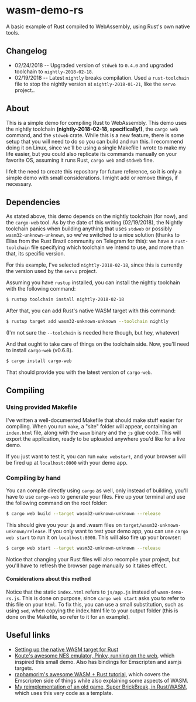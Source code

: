 # wasm-demo-rs
A basic example of Rust compiled to WebAssembly, using Rust's own native tools.

## Changelog
- 02/24/2018 -- Upgraded version of `stdweb` to `0.4.0` and upgraded toolchain to `nightly-2018-02-18`.
- 02/19/2018 -- Latest `nightly` breaks compilation. Used a `rust-toolchain` file to stop the nightly version at `nightly-2018-01-21`, like the `servo` project..


## About
This is a simple demo for compiling Rust to WebAssembly.
This demo uses the nightly toolchain **(nightly-2018-02-18, specifically!)**, the `cargo web` command, and the `stdweb` crate.
While this is a new feature, there is some setup that you will need to do so you can build and run this. I recommend doing it on Linux, since we'll be using a single Makefile I wrote to make my life easier, but you could also replicate its commands manually on your favorite OS, assuming it runs Rust, `cargo web` and `stdweb` fine.

I felt the need to create this repository for future reference, so it is only a simple demo with small considerations. I might add or remove things, if necessary.

## Dependencies
As stated above, this demo depends on the nightly toolchain (for now), and the `cargo-web` tool.
As by the date of this writing (02/19/2018), the Nightly toolchain panics when building anything that uses `stdweb` or possibly `wasm32-unknown-unknown`, so we've switched to a nice solution (thanks to Elias from the Rust Brazil community on Telegram for this): we have a `rust-toolchain` file specifying which toolchain we intend to use, and more than that, its specific version.

For this example, I've selected `nightly-2018-02-18`, since this is currently the version used by the `servo` project.

Assuming you have `rustup` installed, you can install the nightly toolchain with the following command:

```bash
$ rustup toolchain install nightly-2018-02-18
```

After that, you can add Rust's native WASM target with this command:

```bash
$ rustup target add wasm32-unknown-unknown --toolchain nightly
```

(I'm not sure the `--toolchain` is needed here though, but hey, whatever)

And that ought to take care of things on the toolchain side. Now, you'll need to install `cargo-web` (v0.6.8).

```bash
$ cargo install cargo-web
```

That should provide you with the latest version of `cargo-web`.

## Compiling

### Using provided Makefile
I've written a well-documented Makefile that should make stuff easier for compiling.
When you run `make`, a "site" folder will appear, containing an `index.html` file, along with the `wasm` binary and the `js` glue code. This will export the application, ready to be uploaded anywhere you'd like for a live demo.

If you just want to test it, you can run `make webstart`, and your browser will be fired up at `localhost:8000` with your demo app.

### Compiling by hand
You can compile directly using `cargo` as well, only instead of building, you'll have to use `cargo-web` to generate your files.
Fire up your terminal and use the following command on the root folder:

```bash
$ cargo web build --target wasm32-unknown-unknown --release
```
This should give you your .js and .wasm files on `target/wasm32-unknown-unknown/release`.
If you only want to test your demo app, you can use `cargo web start` to run it on `localhost:8000`. This will also fire up your browser:

```bash
$ cargo web start --target wasm32-unknown-unknown --release
```

Notice that changing your Rust files will also recompile your project, but you'll have to refresh the browser page manually so it takes effect.

#### Considerations about this method
Notice that the static `index.html` refers to `js/app.js` instead of `wasm-demo-rs.js`. This is done on purpose, since `cargo web start` asks you to refer to this file on your `html`. To fix this, you can use a small substitution, such as using `sed`, when copying the index.html file to your output folder (this is done on the Makefile, so refer to it for an example).

## Useful links
- [Setting up the native WASM target for Rust](https://www.hellorust.com/setup/wasm-target/)
- [Koute's awesome NES emulator, Pinky, running on the web](https://github.com/koute/pinky/tree/master/pinky-web), which inspired this small demo. Also has bindings for Emscripten and asmjs targets.
- [raphamorim's awesome WASM + Rust tutorial](https://github.com/raphamorim/wasm-and-rust), which covers the Emscripten side of things while also explaining some aspects of WASM.
- [My reimplementation of an old game, Super BrickBreak, in Rust/WASM](https://github.com/luksamuk/super-brickbreak-rs), which uses this very code as a template.

